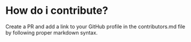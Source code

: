 # How do i contribute?

Create a PR and add a link to your GitHub profile in the contributors.md file by following proper markdown syntax.
